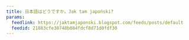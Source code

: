 ```yaml
---
title: 日本語はどうですか。Jak tam japoński?
params:
  feedlink: https://jaktamjaponski.blogspot.com/feeds/posts/default
  feedid: 21883cfe30748b804fdcf8d71d0fdf30
---
```

